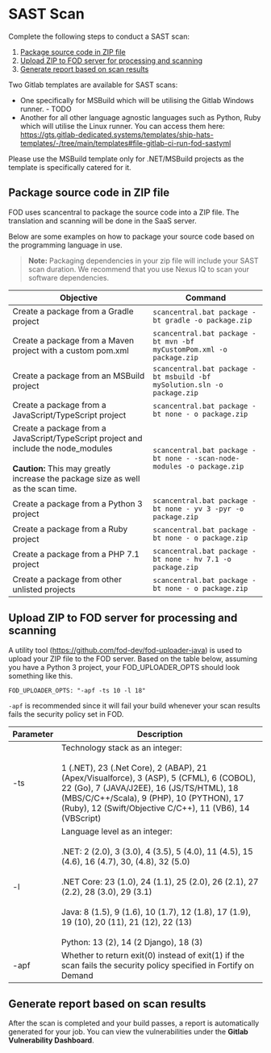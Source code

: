 # SAST Scan


Complete the following steps to conduct a SAST scan:

1. [Package source code in ZIP file](#package-source-code-in-zip-file)
1. [Upload ZIP to FOD server for processing and scanning](#upload-zip-to-fod-server-for-processing-and-scanning)
1. [Generate report based on scan results](#generate-report-based-on-scan-results)

Two Gitlab templates are available for SAST scans:

- One specifically for MSBuild which will be utilising the Gitlab Windows runner. - TODO
- Another for all other language agnostic languages such as Python, Ruby which will utilise the Linux runner. You can access them here: https://gts.gitlab-dedicated.systems/templates/ship-hats-templates/-/tree/main/templates#file-gitlab-ci-run-fod-sastyml

Please use the MSBuild template only for .NET/MSBuild projects as the template is specifically catered for it.

## Package source code in ZIP file


FOD uses scancentral to package the source code into a ZIP file. The translation and scanning will be done in the SaaS server. 

Below are some examples on how to package your source code based on the programming language in use.

> **Note:** Packaging dependencies in your zip file will include your SAST scan duration. We recommend that you use Nexus IQ to scan your software dependencies.

|Objective|Command|
|---|---|
Create a package from a Gradle project |`scancentral.bat package -bt gradle -o package.zip`
Create a package from a Maven project with a custom pom.xml|	`scancentral.bat package -bt mvn -bf myCustomPom.xml -o package.zip`
Create a package from an MSBuild project 	|`scancentral.bat package -bt msbuild -bf mySolution.sln -o package.zip`
Create a package from a JavaScript/TypeScript project	|`scancentral.bat package -bt none - o package.zip`
Create a package from a JavaScript/TypeScript project and include the node_modules <br> <br> **Caution:** This may greatly increase the package size as well as the scan time.|`scancentral.bat package -bt none - -scan-node-modules -o package.zip`
Create a package from a Python 3 project	|`scancentral.bat package -bt none - yv 3 -pyr -o package.zip`
Create a package from a Ruby project	|`scancentral.bat package -bt none - o package.zip`
Create a package from a PHP 7.1 project	|`scancentral.bat package -bt none - hv 7.1 -o package.zip`
Create a package from other unlisted projects	|`scancentral.bat package -bt none - o package.zip`

## Upload ZIP to FOD server for processing and scanning
A utility tool (https://github.com/fod-dev/fod-uploader-java) is used to upload your ZIP file to the FOD server. Based on the table below, assuming you have a Python 3 project, your FOD_UPLOADER_OPTS should look something like this.

```
FOD_UPLOADER_OPTS: "-apf -ts 10 -l 18"
```

`-apf` is recommended since it will fail your build whenever your scan results fails the security policy set in FOD.

|Parameter|	Description|
|---|---|
-ts	|Technology stack as an integer: <br><br>1 (.NET), 23 (.Net Core), 2 (ABAP), 21 (Apex/Visualforce), 3 (ASP), 5 (CFML), 6 (COBOL), 22 (Go), 7 (JAVA/J2EE), 16 (JS/TS/HTML), 18 (MBS/C/C++/Scala), 9 (PHP), 10 (PYTHON), 17 (Ruby), 12 (Swift/Objective C/C++), 11 (VB6), 14 (VBScript)
-l	|Language level as an integer:<br><br>.NET: 2 (2.0), 3 (3.0), 4 (3.5), 5 (4.0), 11 (4.5), 15 (4.6), 16 (4.7), 30, (4.8), 32 (5.0)<br><br>.NET Core: 23 (1.0), 24 (1.1), 25 (2.0), 26 (2.1), 27 (2.2), 28 (3.0), 29 (3.1)<br><br>Java: 8 (1.5), 9 (1.6), 10 (1.7), 12 (1.8), 17 (1.9), 19 (10), 20 (11), 21 (12), 22 (13)<br><br>Python: 13 (2), 14 (2 Django), 18 (3)
-apf|	Whether to return exit(0) instead of exit(1) if the scan fails the security policy specified in Fortify on Demand


## Generate report based on scan results

After the scan is completed and your build passes, a report is automatically generated for your job. You can view the vulnerabilities under the **Gitlab Vulnerability Dashboard**.